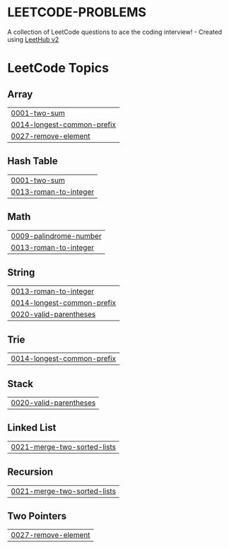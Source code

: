 # LEETCODE-PROBLEMS
A collection of LeetCode questions to ace the coding interview! - Created using [LeetHub v2](https://github.com/arunbhardwaj/LeetHub-2.0)

<!---LeetCode Topics Start-->
# LeetCode Topics
## Array
|  |
| ------- |
| [0001-two-sum](https://github.com/naitik-srivastava/LEETCODE-PROBLEMS/tree/master/0001-two-sum) |
| [0014-longest-common-prefix](https://github.com/naitik-srivastava/LEETCODE-PROBLEMS/tree/master/0014-longest-common-prefix) |
| [0027-remove-element](https://github.com/naitik-srivastava/LEETCODE-SOLUTIONS/tree/master/0027-remove-element) |
## Hash Table
|  |
| ------- |
| [0001-two-sum](https://github.com/naitik-srivastava/LEETCODE-PROBLEMS/tree/master/0001-two-sum) |
| [0013-roman-to-integer](https://github.com/naitik-srivastava/LEETCODE-PROBLEMS/tree/master/0013-roman-to-integer) |
## Math
|  |
| ------- |
| [0009-palindrome-number](https://github.com/naitik-srivastava/LEETCODE-PROBLEMS/tree/master/0009-palindrome-number) |
| [0013-roman-to-integer](https://github.com/naitik-srivastava/LEETCODE-PROBLEMS/tree/master/0013-roman-to-integer) |
## String
|  |
| ------- |
| [0013-roman-to-integer](https://github.com/naitik-srivastava/LEETCODE-PROBLEMS/tree/master/0013-roman-to-integer) |
| [0014-longest-common-prefix](https://github.com/naitik-srivastava/LEETCODE-PROBLEMS/tree/master/0014-longest-common-prefix) |
| [0020-valid-parentheses](https://github.com/naitik-srivastava/LEETCODE-SOLUTIONS/tree/master/0020-valid-parentheses) |
## Trie
|  |
| ------- |
| [0014-longest-common-prefix](https://github.com/naitik-srivastava/LEETCODE-PROBLEMS/tree/master/0014-longest-common-prefix) |
## Stack
|  |
| ------- |
| [0020-valid-parentheses](https://github.com/naitik-srivastava/LEETCODE-SOLUTIONS/tree/master/0020-valid-parentheses) |
## Linked List
|  |
| ------- |
| [0021-merge-two-sorted-lists](https://github.com/naitik-srivastava/LEETCODE-SOLUTIONS/tree/master/0021-merge-two-sorted-lists) |
## Recursion
|  |
| ------- |
| [0021-merge-two-sorted-lists](https://github.com/naitik-srivastava/LEETCODE-SOLUTIONS/tree/master/0021-merge-two-sorted-lists) |
## Two Pointers
|  |
| ------- |
| [0027-remove-element](https://github.com/naitik-srivastava/LEETCODE-SOLUTIONS/tree/master/0027-remove-element) |
<!---LeetCode Topics End-->